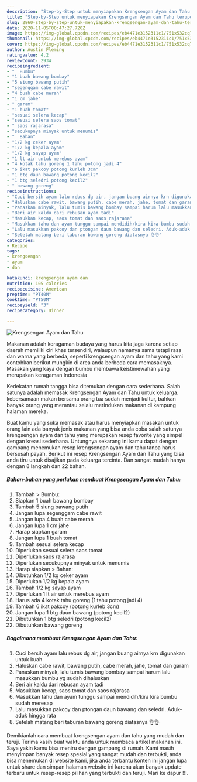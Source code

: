 ```yaml
---
description: "Step-by-Step untuk menyiapakan Krengsengan Ayam dan Tahu terupdate"
title: "Step-by-Step untuk menyiapakan Krengsengan Ayam dan Tahu terupdate"
slug: 2860-step-by-step-untuk-menyiapakan-krengsengan-ayam-dan-tahu-terupdate
date: 2020-11-05T00:47:27.720Z
image: https://img-global.cpcdn.com/recipes/eb4471e3152311c1/751x532cq70/krengsengan-ayam-dan-tahu-foto-resep-utama.jpg
thumbnail: https://img-global.cpcdn.com/recipes/eb4471e3152311c1/751x532cq70/krengsengan-ayam-dan-tahu-foto-resep-utama.jpg
cover: https://img-global.cpcdn.com/recipes/eb4471e3152311c1/751x532cq70/krengsengan-ayam-dan-tahu-foto-resep-utama.jpg
author: Austin Fleming
ratingvalue: 4.2
reviewcount: 2934
recipeingredient:
- "  Bumbu"
- "1 buah bawang bombay"
- "5 siung bawang putih"
- "segenggam cabe rawit"
- "4 buah cabe merah"
- "1 cm jahe"
- " garam"
- "1 buah tomat"
- "sesuai selera kecap"
- "sesuai selera saos tomat"
- " saos rajarasa"
- "secukupnya minyak untuk menumis"
- "  Bahan"
- "1/2 kg ceker ayam"
- "1/2 kg kepala ayam"
- "1/2 kg sayap ayam"
- "1 lt air untuk merebus ayam"
- "4 kotak tahu goreng 1 tahu potong jadi 4"
- "6 ikat pakcoy potong kurleb 3cm"
- "1 btg daun bawang potong kecil2"
- "1 btg seledri potong kecil2"
- " bawang goreng"
recipeinstructions:
- "Cuci bersih ayam lalu rebus dg air, jangan buang airnya krn digunakan untuk kuah"
- "Haluskan cabe rawit, bawang putih, cabe merah, jahe, tomat dan garam"
- "Panaskan minyak, lalu tumis bawang bombay sampai harum lalu masukkan bumbu yg sudah dihaluskan"
- "Beri air kaldu dari rebusan ayam tadi"
- "Masukkan kecap, saos tomat dan saos rajarasa"
- "Masukkan tahu dan ayam tunggu sampai mendidih/kira kira bumbu sudah meresap"
- "Lalu masukkan pakcoy dan ptongan daun bawang dan seledri. Aduk-aduk hingga rata"
- "Setelah matang beri taburan bawang goreng diatasnya 👌👌"
categories:
- Recipe
tags:
- krengsengan
- ayam
- dan

katakunci: krengsengan ayam dan 
nutrition: 105 calories
recipecuisine: American
preptime: "PT40M"
cooktime: "PT50M"
recipeyield: "3"
recipecategory: Dinner

---
```



![Krengsengan Ayam dan Tahu](https://img-global.cpcdn.com/recipes/eb4471e3152311c1/751x532cq70/krengsengan-ayam-dan-tahu-foto-resep-utama.jpg)

Makanan adalah keragaman budaya yang harus kita jaga karena setiap daerah memiliki ciri khas tersendiri, walaupun namanya sama tetapi rasa dan warna yang berbeda, seperti krengsengan ayam dan tahu yang kami contohkan berikut mungkin di area anda berbeda cara memasaknya. Masakan yang kaya dengan bumbu membawa keistimewahan yang merupakan keragaman Indonesia



Kedekatan rumah tangga bisa ditemukan dengan cara sederhana. Salah satunya adalah memasak Krengsengan Ayam dan Tahu untuk keluarga. kebersamaan makan bersama orang tua sudah menjadi kultur, bahkan banyak orang yang merantau selalu merindukan makanan di kampung halaman mereka.

Buat kamu yang suka memasak atau harus menyiapkan masakan untuk orang lain ada banyak jenis makanan yang bisa anda coba salah satunya krengsengan ayam dan tahu yang merupakan resep favorite yang simpel dengan kreasi sederhana. Untungnya sekarang ini kamu dapat dengan gampang menemukan resep krengsengan ayam dan tahu tanpa harus bersusah payah.
Berikut ini resep Krengsengan Ayam dan Tahu yang bisa anda tiru untuk disajikan pada keluarga tercinta. Dan sangat mudah hanya dengan 8 langkah dan 22 bahan.


<!--inarticleads1-->

##### Bahan-bahan yang perlukan membuat Krengsengan Ayam dan Tahu:

1. Tambah  &gt; Bumbu:
1. Siapkan 1 buah bawang bombay
1. Tambah 5 siung bawang putih
1. Jangan lupa segenggam cabe rawit
1. Jangan lupa 4 buah cabe merah
1. Jangan lupa 1 cm jahe
1. Harap siapkan  garam
1. Jangan lupa 1 buah tomat
1. Tambah sesuai selera kecap
1. Diperlukan sesuai selera saos tomat
1. Diperlukan  saos rajarasa
1. Diperlukan secukupnya minyak untuk menumis
1. Harap siapkan  &gt; Bahan:
1. Dibutuhkan 1/2 kg ceker ayam
1. Diperlukan 1/2 kg kepala ayam
1. Tambah 1/2 kg sayap ayam
1. Diperlukan 1 lt air untuk merebus ayam
1. Harus ada 4 kotak tahu goreng (1 tahu potong jadi 4)
1. Tambah 6 ikat pakcoy (potong kurleb 3cm)
1. Jangan lupa 1 btg daun bawang (potong kecil2)
1. Dibutuhkan 1 btg seledri (potong kecil2)
1. Dibutuhkan  bawang goreng




<!--inarticleads2-->

##### Bagaimana membuat  Krengsengan Ayam dan Tahu:

1. Cuci bersih ayam lalu rebus dg air, jangan buang airnya krn digunakan untuk kuah
1. Haluskan cabe rawit, bawang putih, cabe merah, jahe, tomat dan garam
1. Panaskan minyak, lalu tumis bawang bombay sampai harum lalu masukkan bumbu yg sudah dihaluskan
1. Beri air kaldu dari rebusan ayam tadi
1. Masukkan kecap, saos tomat dan saos rajarasa
1. Masukkan tahu dan ayam tunggu sampai mendidih/kira kira bumbu sudah meresap
1. Lalu masukkan pakcoy dan ptongan daun bawang dan seledri. Aduk-aduk hingga rata
1. Setelah matang beri taburan bawang goreng diatasnya 👌👌




Demikianlah cara membuat krengsengan ayam dan tahu yang mudah dan teruji. Terima kasih buat waktu anda untuk membaca artikel makanan ini. Saya yakin kamu bisa meniru dengan gampang di rumah. Kami masih menyimpan banyak resep spesial yang sangat mudah dan terbukti, anda bisa menemukan di website kami, jika anda terbantu konten ini jangan lupa untuk share dan simpan halaman website ini karena akan banyak update terbaru untuk resep-resep pilihan yang terbukti dan teruji. Mari ke dapur !!!. 
